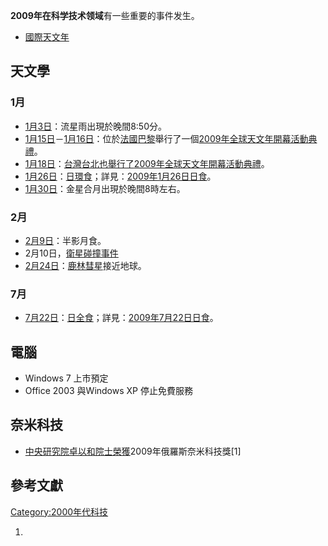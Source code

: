 **2009年在科学技术领域**有一些重要的事件发生。

  - [國際天文年](https://zh.wikipedia.org/wiki/國際天文年 "wikilink")

## 天文學

### 1月

  - [1月3日](../Page/1月3日.md "wikilink")：流星雨出現於晚間8:50分。
  - [1月15日](../Page/1月15日.md "wikilink")－[1月16日](../Page/1月16日.md "wikilink")：位於[法國](https://zh.wikipedia.org/wiki/法國 "wikilink")[巴黎](../Page/巴黎.md "wikilink")舉行了一個[2009年全球天文年開幕活動典禮](https://zh.wikipedia.org/wiki/2009年全球天文年開幕活動 "wikilink")。
  - [1月18日](../Page/1月18日.md "wikilink")：[台灣](https://zh.wikipedia.org/wiki/台灣 "wikilink")[台北也舉行了](https://zh.wikipedia.org/wiki/台北 "wikilink")[2009年全球天文年開幕活動典禮](https://zh.wikipedia.org/wiki/2009年全球天文年開幕活動 "wikilink")。
  - [1月26日](../Page/1月26日.md "wikilink")：[日環食](https://zh.wikipedia.org/wiki/日環食 "wikilink")；詳見：[2009年1月26日日食](../Page/2009年1月26日日食.md "wikilink")。
  - [1月30日](../Page/1月30日.md "wikilink")：金星合月出現於晚間8時左右。

### 2月

  - [2月9日](../Page/2月9日.md "wikilink")：半影月食。
  - 2月10日，[衛星碰撞事件](https://zh.wikipedia.org/wiki/2009年衛星碰撞事件 "wikilink")
  - [2月24日](../Page/2月24日.md "wikilink")：[鹿林彗星](../Page/鹿林彗星.md "wikilink")接近地球。

### 7月

  - [7月22日](https://zh.wikipedia.org/wiki/7月22日 "wikilink")：[日全食](../Page/日全食.md "wikilink")；詳見：[2009年7月22日日食](../Page/2009年7月22日日食.md "wikilink")。

## 電腦

  - Windows 7 上市預定
  - Office 2003 與Windows XP 停止免費服務

## 奈米科技

  - [中央研究院卓以和院士榮獲](https://zh.wikipedia.org/wiki/中央研究院 "wikilink")2009年俄羅斯奈米科技獎\[1\]

## 參考文獻

<div class="references-small">

<references />

</div>

[Category:2000年代科技](https://zh.wikipedia.org/wiki/Category:2000年代科技 "wikilink")

1.